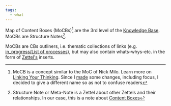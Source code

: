 ```yaml
---
tags:
  - what
---
```


Map of Content Boxes (MoCBs)[^202207311616-1] are the 3rd level of the [Knowledge Base](..\Knowledge%20Base.md). MoCBs are Structure Notes[^202207311616-2].

MoCBs are CBs outliners, i.e. thematic collections of links (e.g. [in_progress/List of processes](..\in_progress\List%20of%20processes.md)), but may also contain whats-whys-etc. in the form of [Zettel's](..\Zettel.md) inserts.

[^202207311616-1]: MoCB is a concept similar to the MoC of Nick Milo. Learn more on [Linking Your Thinking](https://www.linkingyourthinking.com/). Since I [made](..\in_progress\Knowledge%20Forging%20Methodology.md) some changes, including focus, I decided to give a different name so as not to confuse readers
[^202207311616-2]: Structure Note or Meta-Note is a Zettel about other Zettels and their relationships. In our case, this is a note about [Content Boxes](..\Content%20Box.md)
